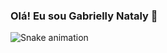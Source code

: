 ### Olá! Eu sou Gabrielly Nataly 👋




![Snake animation](https://github.com/FoxyGabys/FoxyGabys/blob/output/github-contribution-grid-snake.svg)
<!--
**FoxyGabys/FoxyGabys** is a ✨ _special_ ✨ repository because its `README.md` (this file) appears on your GitHub profile.

Here are some ideas to get you started:

- 🔭 I’m currently working on ...
- 🌱 I’m currently learning ...
- 👯 I’m looking to collaborate on ...
- 🤔 I’m looking for help with ...
- 💬 Ask me about ...
- 📫 How to reach me: ...
- 😄 Pronouns: ...
- ⚡ Fun fact: ...
-->
